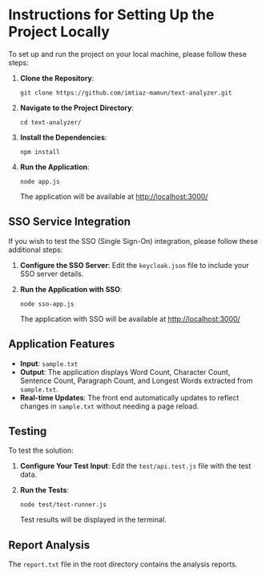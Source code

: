 # Instructions for Setting Up the Project Locally

To set up and run the project on your local machine, please follow these steps:

1. **Clone the Repository**:

   ```
   git clone https://github.com/imtiaz-mamun/text-analyzer.git
   ```

2. **Navigate to the Project Directory**:

   ```
   cd text-analyzer/
   ```

3. **Install the Dependencies**:

   ```
   npm install
   ```

4. **Run the Application**:

   ```
   node app.js
   ```

   The application will be available at [http://localhost:3000/](http://localhost:3000/)

## SSO Service Integration

If you wish to test the SSO (Single Sign-On) integration, please follow these additional steps:

1. **Configure the SSO Server**:
   Edit the `keycloak.json` file to include your SSO server details.

2. **Run the Application with SSO**:

   ```
   node sso-app.js
   ```

   The application with SSO will be available at [http://localhost:3000/](http://localhost:3000/)

## Application Features

- **Input**: `sample.txt`
- **Output**: The application displays Word Count, Character Count, Sentence Count, Paragraph Count, and Longest Words extracted from `sample.txt`.
- **Real-time Updates**: The front end automatically updates to reflect changes in `sample.txt` without needing a page reload.

## Testing

To test the solution:

1. **Configure Your Test Input**:
   Edit the `test/api.test.js` file with the test data.

2. **Run the Tests**:

   ```
   node test/test-runner.js
   ```

   Test results will be displayed in the terminal.

## Report Analysis

The `report.txt` file in the root directory contains the analysis reports.
